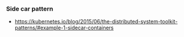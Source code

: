 ### Side car pattern

* https://kubernetes.io/blog/2015/06/the-distributed-system-toolkit-patterns/#example-1-sidecar-containers
